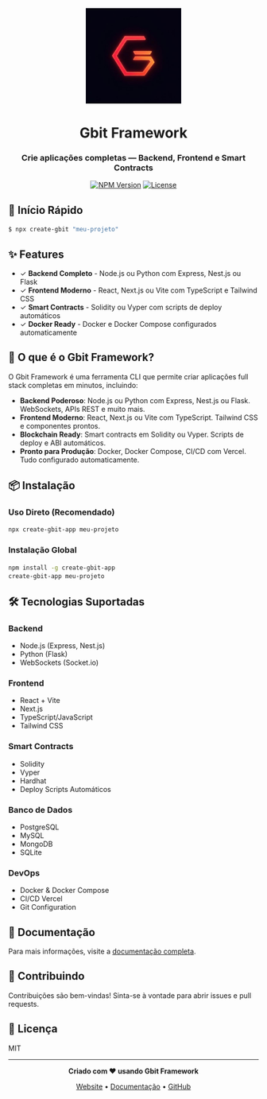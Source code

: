 <div align="center">

<img src="./src/assets/gbit-logo.png" alt="Gbit Framework Logo" width="192" height="192" />



# Gbit Framework

### Crie aplicações completas — Backend, Frontend e Smart Contracts

[![NPM Version](https://img.shields.io/npm/v/create-gbit-app.svg)](https://www.npmjs.com/package/create-gbit-app)
[![License](https://img.shields.io/npm/l/create-gbit-app.svg)](https://github.com/yourusername/create-gbit-app/blob/main/LICENSE)

</div>

## 🚀 Início Rápido

```bash
$ npx create-gbit "meu-projeto"
```

## ✨ Features

- ✓ **Backend Completo** - Node.js ou Python com Express, Nest.js ou Flask
- ✓ **Frontend Moderno** - React, Next.js ou Vite com TypeScript e Tailwind CSS
- ✓ **Smart Contracts** - Solidity ou Vyper com scripts de deploy automáticos
- ✓ **Docker Ready** - Docker e Docker Compose configurados automaticamente

## 🎯 O que é o Gbit Framework?

O Gbit Framework é uma ferramenta CLI que permite criar aplicações full stack completas em minutos, incluindo:

- **Backend Poderoso**: Node.js ou Python com Express, Nest.js ou Flask. WebSockets, APIs REST e muito mais.
- **Frontend Moderno**: React, Next.js ou Vite com TypeScript. Tailwind CSS e componentes prontos.
- **Blockchain Ready**: Smart contracts em Solidity ou Vyper. Scripts de deploy e ABI automáticos.
- **Pronto para Produção**: Docker, Docker Compose, CI/CD com Vercel. Tudo configurado automaticamente.

## 📦 Instalação

### Uso Direto (Recomendado)

```bash
npx create-gbit-app meu-projeto
```

### Instalação Global

```bash
npm install -g create-gbit-app
create-gbit-app meu-projeto
```

## 🛠️ Tecnologias Suportadas

### Backend
- Node.js (Express, Nest.js)
- Python (Flask)
- WebSockets (Socket.io)

### Frontend
- React + Vite
- Next.js
- TypeScript/JavaScript
- Tailwind CSS

### Smart Contracts
- Solidity
- Vyper
- Hardhat
- Deploy Scripts Automáticos

### Banco de Dados
- PostgreSQL
- MySQL
- MongoDB
- SQLite

### DevOps
- Docker & Docker Compose
- CI/CD Vercel
- Git Configuration

## 📖 Documentação

Para mais informações, visite a [documentação completa](https://github.com/yourusername/create-gbit-app).

## 🤝 Contribuindo

Contribuições são bem-vindas! Sinta-se à vontade para abrir issues e pull requests.

## 📄 Licença

MIT

---

<div align="center">

**Criado com ❤️ usando Gbit Framework**

[Website](https://gbitframework.com) • [Documentação](https://docs.gbitframework.com) • [GitHub](https://github.com/yourusername/create-gbit-app)

</div>
